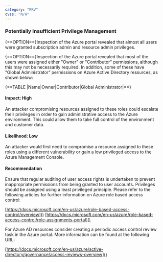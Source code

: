 ```yaml
---
category: "PRV"
cvss: "N/A"
---
```

### Potentially Insufficient Privilege Management
{==OPTION==}Inspection of the Azure portal revealed that almost all users were granted subscription admin and resource admin privileges.

{==OPTION==}Inspection of the Azure portal revealed that most of the users were assigned either "Owner" or "Contributor" permissions, although this may not be necessarily required. In addition, some of these have "Global Administrator" permissions on Azure Active Directory resources, as shown below:

{==TABLE |Name|Owner|Contributor|Global Administrator|==}
#### Impact: High
An attacker compromising resources assigned to these roles could escalate their privileges in order to gain administrative access to the Azure environment. This could allow them to take full control of the environment and customer data.
#### Likelihood: Low
An attacker would first need to compromise a resource assigned to these roles using a different vulnerability or gain a low privileged access to the Azure Management Console.
#### Recommendation
Ensure that regular auditing of user access rights is undertaken to prevent inappropriate permissions from being granted to user accounts. Privileges should be assigned using a least privileged principle. Please refer to the following articles for further information on Azure role based access control:

[https://docs.microsoft.com/en-us/azure/role-based-access-control/overview]()
[https://docs.microsoft.com/en-us/azure/role-based-access-control/role-assignments-portal]()

For Azure AD resources consider creating a periodic access control review task in the Azure portal. More information can be found at the following URL:

[https://docs.microsoft.com/en-us/azure/active-directory/governance/access-reviews-overview]()

